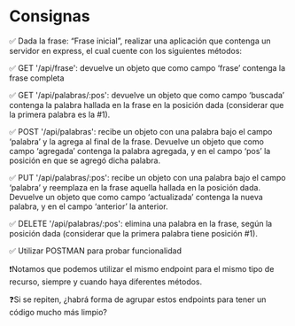 # Consignas

✅ Dada la frase: “Frase inicial”, realizar una aplicación que contenga un servidor en express, el cual cuente con los siguientes métodos: 

✅ GET '/api/frase': devuelve un objeto que como campo ‘frase’ contenga la frase completa

✅ GET '/api/palabras/:pos': devuelve un objeto que como campo ‘buscada’ contenga la palabra hallada en la frase en la posición dada (considerar que la primera palabra es la #1).

✅ POST '/api/palabras': recibe un objeto con una palabra bajo el campo ‘palabra’ y la agrega al final de la frase. Devuelve un objeto que como campo ‘agregada’ contenga la palabra agregada, y en el campo ‘pos’ la posición en que se agregó dicha palabra.

✅ PUT '/api/palabras/:pos': recibe un objeto con una palabra bajo el campo ‘palabra’ y reemplaza en la frase aquella hallada en la posición dada. Devuelve un objeto que como campo ‘actualizada’ contenga la nueva palabra, y en el campo ‘anterior’ la anterior.

✅ DELETE '/api/palabras/:pos': elimina una palabra en la frase, según la posición dada (considerar que la primera palabra tiene posición #1).

✅ Utilizar POSTMAN para probar funcionalidad

❗Notamos que podemos utilizar el mismo endpoint para el mismo tipo de recurso, siempre y cuando haya diferentes métodos. 

❓Si se repiten, ¿habrá forma de agrupar estos endpoints para tener un código mucho más limpio?
